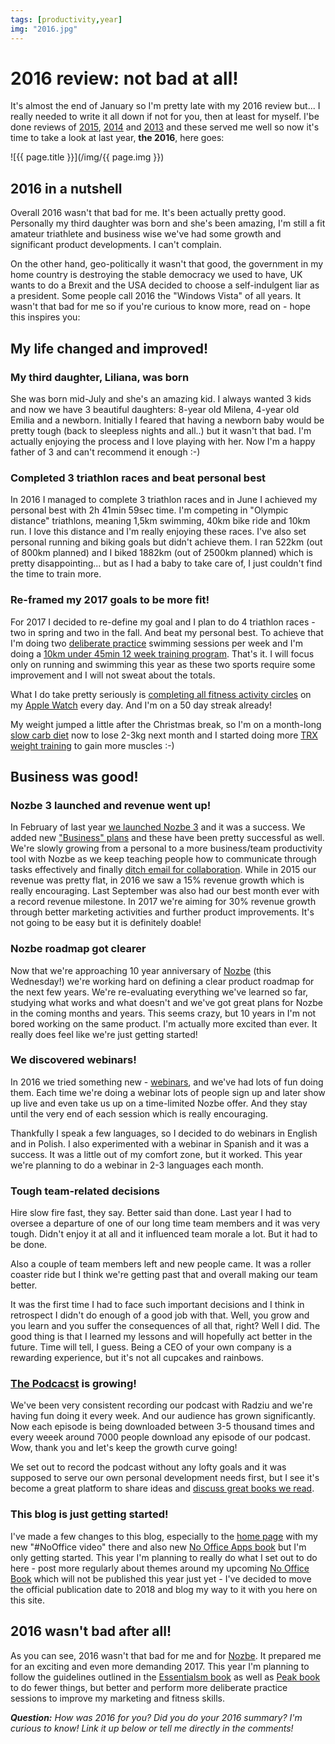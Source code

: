 ```yaml
---
tags: [productivity,year]
img: "2016.jpg"
---
```


# 2016 review: not bad at all!

It's almost the end of January so I'm pretty late with my 2016 review but... I really needed to write it all down if not for you, then at least for myself. I'be done reviews of [2015](https://sliwinski.com/2015/), [2014](https://sliwinski.com/2014/) and [2013](https://sliwinski.com/summary2013/) and these served me well so now it's time to take a look at last year, **the 2016**, here goes:

<!--More-->

![{{ page.title }}](/img/{{ page.img }})

## 2016 in a nutshell

Overall 2016 wasn't that bad for me. It's been actually pretty good. Personally my third daughter was born and she's been amazing, I'm still a fit amateur triathlete and business wise we've had some growth and significant product developments. I can't complain.

On the other hand, geo-politically it wasn't that good, the government in my home country is destroying the stable democracy we used to have, UK wants to do a Brexit and the USA decided to choose a self-indulgent liar as a president. Some people call 2016 the "Windows Vista" of all years. It wasn't that bad for me so if you're curious to know more, read on - hope this inspires you:

## My life changed and improved!

### My third daughter, Liliana, was born

She was born mid-July and she's an amazing kid. I always wanted 3 kids and now we have 3 beautiful daughters: 8-year old Milena, 4-year old Emilia and a newborn. Initially I feared that having a newborn baby would be pretty tough (back to sleepless nights and all..) but it wasn't that bad. I'm actually enjoying the process and I love playing with her. Now I'm a happy father of 3 and can't recommend it enough :-)

### Completed 3 triathlon races and beat personal best

In 2016 I managed to complete 3 triathlon races and in June I achieved my personal best with 2h 41min 59sec time. I'm competing in "Olympic distance" triathlons, meaning 1,5km swimming, 40km bike ride and 10km run. I love this distance and I'm really enjoying these races. I've also set personal running and biking goals but didn't achieve them. I ran 522km (out of 800km planned) and I biked 1882km (out of 2500km planned) which is pretty disappointing... but as I had a baby to take care of, I just couldn't find the time to train more.

### Re-framed my 2017 goals to be more fit!

For 2017 I decided to re-define my goal and I plan to do 4 triathlon races - two in spring and two in the fall. And beat my personal best. To achieve that I'm doing two [deliberate practice](/podcast-81/) swimming sessions per week and I'm doing a [10km under 45min 12 week training program](https://nozbe.how/IbQPp). That's it. I will focus only on running and swimming this year as these two sports require some improvement and I will not sweat about the totals.

What I do take pretty seriously is [completing all fitness activity circles](https://www.instagram.com/p/BOuq0W1FjF2/) on my [Apple Watch](/applewatch) every day. And I'm on a 50 day streak already!

My weight jumped a little after the Christmas break, so I'm on a month-long [slow carb diet](https://sliwinski.com/slow-carb-diet) now to lose 2-3kg next month and I started doing more [TRX weight training](https://sliwinski.com/fitness-for-busy-professionals-productive-show-36/) to gain more muscles :-)

## Business was good!

### Nozbe 3 launched and revenue went up!

In February of last year [we launched Nozbe 3](https://nozbe.com/blog/nozbe3) and it was a success. We added new ["Business" plans](https://nozbe.com/blog/nozbe-business) and these have been pretty successful as well. We're slowly growing from a personal to a more business/team productivity tool with Nozbe as we keep teaching people how to communicate through tasks effectively and finally [ditch email for collaboration](https://sliwinski.com/emailban/). While in 2015 our revenue was pretty flat, in 2016 we saw a 15% revenue growth which is really encouraging. Last September was also had our best month ever with a record revenue milestone. In 2017 we're aiming for 30% revenue growth through better marketing activities and further product improvements. It's not going to be easy but it is definitely doable!

### Nozbe roadmap got clearer

Now that we're approaching 10 year anniversary of [Nozbe][n] (this Wednesday!) we're working hard on defining a clear product roadmap for the next few years. We're re-evaluating everything we've learned so far, studying what works and what doesn't and we've got great plans for Nozbe in the coming months and years. This seems crazy, but 10 years in I'm not bored working on the same product. I'm actually more excited than ever. It really does feel like we're just getting started!

### We discovered webinars!

In 2016 we tried something new - [webinars](https://nozbe.com/webinar), and we've had lots of fun doing them. Each time we're doing a webinar lots of people sign up and later show up live and even take us up on a time-limited Nozbe offer. And they stay until the very end of each session which is really encouraging.

Thankfully I speak a few languages, so I decided to do webinars in English and in Polish. I also experimented with a webinar in Spanish and it was a success. It was a little out of my comfort zone, but it worked. This year we're planning to do a webinar in 2-3 languages each month.

### Tough team-related decisions

Hire slow fire fast, they say. Better said than done. Last year I had to oversee a departure of one of our long time team members and it was very tough. Didn't enjoy it at all and it influenced team morale a lot. But it had to be done. 

Also a couple of team members left and new people came. It was a roller coaster ride but I think we're getting past that and overall making our team better.

It was the first time I had to face such important decisions and I think in retrospect I didn't do enough of a good job with that. Well, you grow and you learn and you suffer the consequences of all that, right? Well I did. The good thing is that I learned my lessons and will hopefully act better in the future. Time will tell, I guess. Being a CEO of your own company is a rewarding experience, but it's not all cupcakes and rainbows.

### [The Podcacst](/podcast) is growing!

We've been very consistent recording our podcast with Radziu and we're having fun doing it every week. And our audience has grown significantly. Now each episode is being downloaded between 3-5 thousand times and every weeek around 7000 people download any episode of our podcast. Wow, thank you and let's keep the growth curve going!

We set out to record the podcast without any lofty goals and it was supposed to serve our own personal development needs first, but I see it's become a great platform to share ideas and [discuss great books we read](https://sliwinski.com/reading/).

### This blog is just getting started!

I've made a few changes to this blog, especially to the [home page](https://sliwinski.com/) with my new "#NoOffice video" there and also new [No Office Apps book](https://sliwinski.com/apps/) but I'm only getting started. This year I'm planning to really do what I set out to do here - post more regularly about themes around my upcoming [No Office Book](https://sliwinski.com/nooffice/) which will not be published this year just yet - I've decided to move the official publication date to 2018 and blog my way to it with you here on this site.

## 2016 wasn't bad after all!

As you can see, 2016 wasn't that bad for me and for [Nozbe][n]. It prepared me for an exciting and even more demanding 2017. This year I'm planning to follow the guidelines outlined in the [Essentialsm book](https://sliwinski.com/essentialism) as well as [Peak book](/podcast-80/) to do fewer things, but better and perform more deliberate practice sessions to improve my marketing and fitness skills.

***Question:*** *How was 2016 for you? Did you do your 2016 summary? I'm curious to know! Link it up below or tell me directly in the comments!*

[tp]: /podcast
[i]: https://iMagazine.pl
[d]: http://db.tt/kD7Liux
[e]: https://sliwinski.com/how-i-use-evernote
[p]: https://sliwinski.com/passion
[n]: https://nozbe.com/?a=mike
[io]: https://michael.gratis/ipadonly/
[pm]: http://productivemag.com/
[s]: https://sliwinski.com/show
[t]: http://twitter.com/MSliwinski